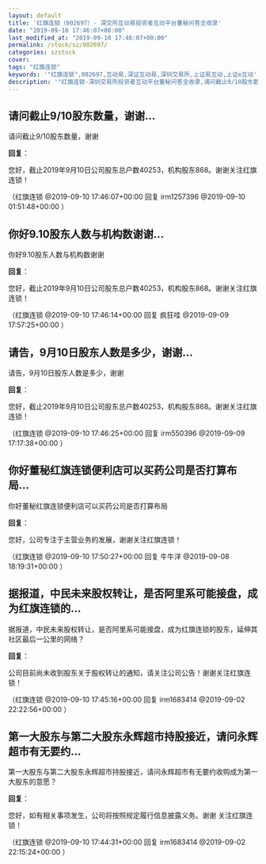 ```yaml
---
layout: default
title: '红旗连锁（002697）- 深交所互动易投资者互动平台董秘问答全收录'
date: "2019-09-10 17:46:07+00:00"
last_modified_at: "2019-09-10 17:46:07+00:00"
permalink: /stock/sz/002697/
categories: szstock
cover: 
tags: "红旗连锁"
keywords: '"红旗连锁",002697,互动易,深证互动易,深圳交易所,上证易互动,上证e互动'
description: '"红旗连锁-深圳交易所投资者互动平台董秘问答全收录,请问截止9/10股东数量，谢谢"'
---
```


## 请问截止9/10股东数量，谢谢...

请问截止9/10股东数量，谢谢

**回复**：

您好，截止2019年9月10日公司股东总户数40253，机构股东868。谢谢关注红旗连锁！ 

（红旗连锁  @2019-09-10 17:46:07+00:00 回复 irm1257396  @2019-09-10 01:51:48+00:00 ）

## 你好9.10股东人数与机构数谢谢...

你好9.10股东人数与机构数谢谢

**回复**：

您好，截止2019年9月10日公司股东总户数40253，机构股东868。谢谢关注红旗连锁！ 

（红旗连锁  @2019-09-10 17:46:14+00:00 回复 疯狂哇  @2019-09-09 17:57:25+00:00 ）

## 请告，9月10日股东人数是多少，谢谢...

请告，9月10日股东人数是多少，谢谢

**回复**：

您好，截止2019年9月10日公司股东总户数40253，机构股东868。谢谢关注红旗连锁！ 

（红旗连锁  @2019-09-10 17:46:25+00:00 回复 irm550396  @2019-09-09 17:17:38+00:00 ）

## 你好董秘红旗连锁便利店可以买药公司是否打算布局...

你好董秘红旗连锁便利店可以买药公司是否打算布局

**回复**：

您好，公司专注于主营业务的发展，谢谢关注红旗连锁！ 

（红旗连锁  @2019-09-10 17:50:27+00:00 回复 牛牛洋  @2019-09-08 18:19:31+00:00 ）

## 据报道，中民未来股权转让，是否阿里系可能接盘，成为红旗连锁的...

据报道，中民未来股权转让，是否阿里系可能接盘，成为红旗连锁的股东，延伸其社区最后一公里的网络？

**回复**：

公司目前尚未收到股东关于股权转让的通知，请关注公司公告！谢谢关注红旗连锁！ 

（红旗连锁  @2019-09-10 17:45:16+00:00 回复 irm1683414  @2019-09-02 22:22:56+00:00 ）

## 第一大股东与第二大股东永辉超市持股接近，请问永辉超市有无要约...

第一大股东与第二大股东永辉超市持股接近，请问永辉超市有无要约收购成为第一大股东的意愿？

**回复**：

您好，如有相关事项发生，公司将按照规定履行信息披露义务。谢谢 关注红旗连锁！ 

（红旗连锁  @2019-09-10 17:44:31+00:00 回复 irm1683414  @2019-09-02 22:15:24+00:00 ）

